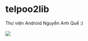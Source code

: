 # telpoo2lib
Thư viện Android Nguyễn Anh Quế :) </br> </br> 
[![](https://jitpack.io/v/naq219/telpoo2lib.svg)](https://jitpack.io/#naq219/telpoo2lib)

